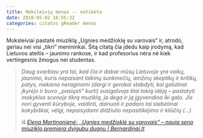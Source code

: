 ```yaml
---
title: Moksleivių menas -- netikėta
date: 2010-05-02 16:55:32
categories: citatos gReader menas
---
```


Moksleiviai pastatė miuziklą „Ugnies medžioklę su varovais“ ir, atrodo, geriau nei visi „tikri“ menininkai. Šitą citatą čia įdedu kaip įrodymą, kad Lietuvos ateitis – jaunimo rankose, ir kad profesorius nėra nė kiek vertingesnis žmogus nei studentas.

> *Daug svarbiau yra tai, kad čia ir dabar mūsų Lietuvoje yra vaikų, jaunimo, kuris nepaisant laikinų sunkmečių, amžinų skeptikų ir kritikų, patys, niekieno neraginami (dargi ir gerokai stabdyti, kol galutinai įkyrėjo ir buvo ,,pasiųsti“ kurti) susigalvoja štai tokią idėją – pastatyti mokyklos scenoje tikrą muziklą, ja dega ir ją įgyvendina iki galo. Jie nori gyventi kūryboje, vaidinti, dainuoti ir padaro tai stebėtinai kokybiškai, vėlgi, nepaisydami didžiulio nepasitikėjimo ir kliūčių (…)*
>
> iš [*Elena Martinonienė: ,,Ugnies medžioklė su varovais“ – nauja seno miuziklo premjera dvigubu dugnu | Bernardinai.lt*](http://bernardinai.lt/straipsnis/2010-03-02-elena-martinoniene-ugnies-medziokle-su-varovais-nauja-seno-miuziklo-premjera-dvigubu-dugnu/41267)
